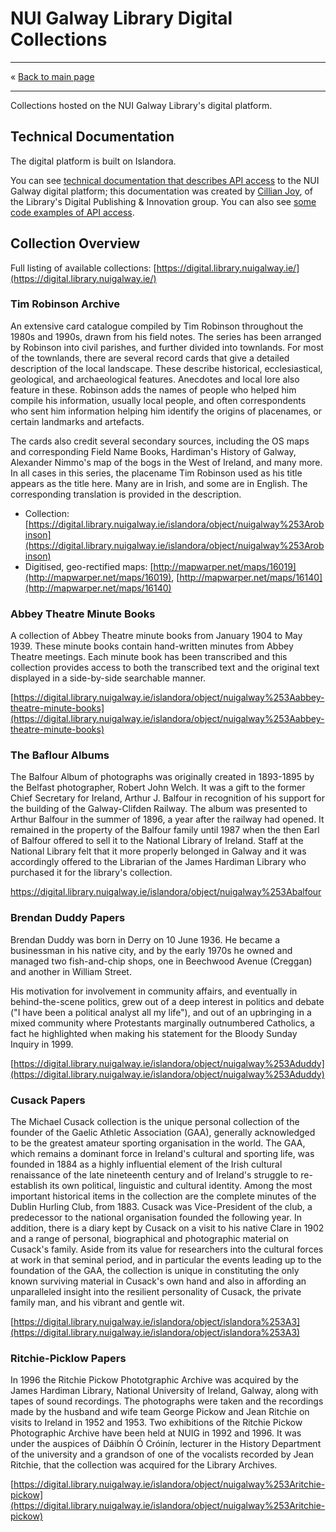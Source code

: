 # NUI Galway Library Digital Collections 

------------------------------

&laquo; [Back to main page](readme.md)

------------------------------

Collections hosted on the NUI Galway Library's digital platform. 

## Technical Documentation

The digital platform is built on Islandora. 

You can see [technical documentation that describes API access](https://www.dropbox.com/s/a1e71711zyt1zeo/Islandora%20APIs.pdf?dl=0) to the NUI Galway digital platform; this documentation was created by [Cillian Joy](https://twitter.com/cillianjoy), of the Library's Digital Publishing & Innovation group. You can also see [some code examples of API access](https://github.com/cillianjoy/Digital-Repositry-API).


## Collection Overview

Full listing of available collections: [https://digital.library.nuigalway.ie/](https://digital.library.nuigalway.ie/) 
 
### Tim Robinson Archive 
An extensive card catalogue compiled by Tim Robinson throughout the 1980s and 1990s, drawn from his field notes. The series has been arranged by Robinson into civil parishes, and further divided into townlands. For most of the townlands, there are several record cards that give a detailed description of the local landscape. These describe historical, ecclesiastical, geological, and archaeological features. Anecdotes and local lore also feature in these. Robinson adds the names of people who helped him compile his information, usually local people, and often correspondents who sent him information helping him identify the origins of placenames, or certain landmarks and artefacts.  

The cards also credit several secondary sources, including the OS maps and corresponding Field Name Books, Hardiman's History of Galway, Alexander Nimmo's map of the bogs in the West of Ireland, and many more.  
In all cases in this series, the placename Tim Robinson used as his title appears as the title here. Many are in Irish, and some are in English. The corresponding translation is provided in the description. 

- Collection: [https://digital.library.nuigalway.ie/islandora/object/nuigalway%253Arobinson](https://digital.library.nuigalway.ie/islandora/object/nuigalway%253Arobinson)
- Digitised, geo-rectified maps: [http://mapwarper.net/maps/16019](http://mapwarper.net/maps/16019), [http://mapwarper.net/maps/16140](http://mapwarper.net/maps/16140)

### Abbey Theatre Minute Books 
 
A collection of Abbey Theatre minute books from January 1904 to May 1939. These minute books contain hand-written minutes from Abbey Theatre meetings. Each minute book has been transcribed and this collection provides access to both the transcribed text and the original text displayed in a side-by-side searchable manner. 

[https://digital.library.nuigalway.ie/islandora/object/nuigalway%253Aabbey-theatre-minute-books](https://digital.library.nuigalway.ie/islandora/object/nuigalway%253Aabbey-theatre-minute-books)
 
### The Baflour Albums 
 
The Balfour Album of photographs was originally created in 1893-1895 by the Belfast photographer, Robert John Welch. It was a gift to the former Chief Secretary for Ireland, Arthur J. Balfour in recognition of his support for the building of the Galway-Clifden Railway. The album was presented to Arthur Balfour in the summer of 1896, a year after the railway had opened. It remained in the property of the Balfour family until 1987 when the then Earl of Balfour offered to sell it to the National Library of Ireland. Staff at the National Library felt that it more properly belonged in Galway and it was accordingly offered to the Librarian of the James Hardiman Library who purchased it for the library's collection. 

[https://digital.library.nuigalway.ie/islandora/object/nuigalway%253Abalfour ](https://digital.library.nuigalway.ie/islandora/object/nuigalway%253Abalfour)
 
### Brendan Duddy Papers 
 
Brendan Duddy was born in Derry on 10 June 1936. He became a businessman in his native city, and by the early 1970s he owned and managed two fish-and-chip shops, one in Beechwood Avenue (Creggan) and another in William Street. 
 
His motivation for involvement in community affairs, and eventually in behind-the-scene politics, grew out of a deep interest in politics and debate ("I have been a political analyst all my life"), and out of an upbringing in a mixed community where Protestants marginally outnumbered Catholics, a fact he highlighted when making his statement for the Bloody Sunday Inquiry in 1999. 

[https://digital.library.nuigalway.ie/islandora/object/nuigalway%253Aduddy](https://digital.library.nuigalway.ie/islandora/object/nuigalway%253Aduddy) 
 
### Cusack Papers 
 
The Michael Cusack collection is the unique personal collection of the founder of the Gaelic Athletic Association (GAA), generally acknowledged to be the greatest amateur sporting organisation in the world. The GAA, which remains a dominant force in Ireland's cultural and sporting life, was founded in 1884 as a highly influential element of the Irish cultural renaissance of the late nineteenth century and of Ireland's struggle to re-establish its own political, linguistic and cultural identity. Among the most important historical items in the collection are the complete minutes of the Dublin Hurling Club, from 1883. Cusack was Vice-President of the club, a predecessor to the national organisation founded the following year. In addition, there is a diary kept by Cusack on a visit to his native Clare in 1902 and a range of personal, biographical and photographic material on Cusack's family. Aside from its value for researchers into the cultural forces at work in that seminal period, and in particular the events leading up to the foundation of the GAA, the collection is unique in constituting the only known surviving material in Cusack's own hand and also in affording an unparalleled insight into the resilient personality of Cusack, the private family man, and his vibrant and gentle wit. 

[https://digital.library.nuigalway.ie/islandora/object/islandora%253A3](https://digital.library.nuigalway.ie/islandora/object/islandora%253A3) 
 
### Ritchie-Picklow Papers 
 
In 1996 the Ritchie Pickow Phototgraphic Archive was acquired by the James Hardiman Library, National University of Ireland, Galway, along with tapes of sound recordings. The photographs were taken and the recordings made by the husband and wife team George Pickow and Jean Ritchie on visits to Ireland in 1952 and 1953. Two exhibitions of the Ritchie Pickow Photographic Archive have been held at NUIG in 1992 and 1996. It was under the auspices of Dáibhín Ó Cróinín, lecturer in the History Department of the university and a grandson of one of the vocalists recorded by Jean Ritchie, that the collection was acquired for the Library Archives. 

[https://digital.library.nuigalway.ie/islandora/object/nuigalway%253Aritchie-pickow](https://digital.library.nuigalway.ie/islandora/object/nuigalway%253Aritchie-pickow) 
 

